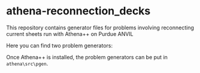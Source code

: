 # athena-reconnection_decks
This repository contains generator files for problems involving reconnecting current sheets run with Athena++ on Purdue ANVIL

Here you can find two problem generators:

Once Athena++ is installed, the problem generators can be put in `athena\src\pgen`.
